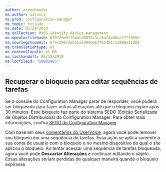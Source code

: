```yaml
---
author: aczechowski
ms.author: aaroncz
ms.prod: configuration-manager
ms.topic: include
ms.date: 03/29/2019
ms.collection: M365-identity-device-management
ms.openlocfilehash: 639720e9ff94acd9055c3cc8af4a98acf7f1969d
ms.sourcegitcommit: 6f4c2987debfba5d02ee67f6b461c1a988a3e201
ms.translationtype: HT
ms.contentlocale: pt-BR
ms.lasthandoff: 04/18/2019
ms.locfileid: "59802965"
---
```

## <a name="bkmk_sedo"></a> Recuperar o bloqueio para editar sequências de tarefas
<!--3699337-->

Se o console do Configuration Manager parar de responder, você poderá ser bloqueado para fazer outras alterações até que o bloqueio expire após 30 minutos. Esse bloqueio faz parte do sistema SEDO (Edição Serializada de Objetos Distribuídos) do Configuration Manager. Para obter mais informações, confira [SEDO do Configuration Manager](/sccm/develop/core/understand/sedo).

Com base em seus [comentários do UserVoice](https://configurationmanager.uservoice.com/forums/300492-ideas/suggestions/15825373-when-a-console-crashes-and-you-are-editing-a-task), agora você pode remover seu bloqueio em uma sequência de tarefas. Essa ação se aplica somente à sua conta de usuário com o bloqueio e no mesmo dispositivo do qual o site aplicou o bloqueio. Ao tentar acessar uma sequência de tarefas bloqueada, agora você pode **Descartar Alterações** e continuar editando o objeto. Essas alterações seriam perdidas de qualquer maneira quando o bloqueio expirasse.

